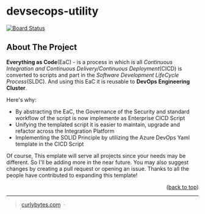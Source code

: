 <a name="readme-top"></a>
# devsecops-utility
[![Board Status](https://dev.azure.com/curlybytes/ad7b4fa8-ae51-4bd2-ba1b-fc139413ea38/c4bffd39-72a8-44f4-a86e-d972c96265c1/_apis/work/boardbadge/1706c9dc-6219-45a2-b96c-8be3afb4aacf?columnOptions=1)](https://dev.azure.com/curlybytes/ad7b4fa8-ae51-4bd2-ba1b-fc139413ea38/_boards/board/t/c4bffd39-72a8-44f4-a86e-d972c96265c1/Microsoft.FeatureCategory/)


<!-- ABOUT THE PROJECT -->
## About The Project


**Everything as Code**(EaC) - is a process in which is all *Continuous Integration and Continuous Delivery/Continuous Deployment*(CICD) is converted to scripts and part in the *Software Development LifeCycle Process*(SLDC). And using this EaC it is reusable to **DevOps Engineering Cluster**.

Here's why:
* By abstracting the EaC, the Governance of the Security and standard workflow of the script is now implemente as Enterprise CICD Script
* Unifying the templated script it is easier to maintain, upgrade and refactor across the Integration Platform
* Implementing the SOLID Principle by utilizing the Azure DevOps Yaml template in the CICD Script

Of course, This emplate will serve all projects since your needs may be different. So I'll be adding more in the near future. You may also suggest changes by creating a pull request or opening an issue. Thanks to all the people have contributed to expanding this template!

<p align="right">(<a href="#readme-top">back to top</a>)</p>

---

> [curlybytes.com](https://curlybytes.com) &nbsp;&middot;&nbsp;
